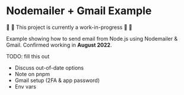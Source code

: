 # Nodemailer + Gmail Example

🚨 🚧 This project is currently a work-in-progress 🚧 🚨


Example showing how to send email from Node.js using Nodemailer & Gmail. Confirmed working in **August 2022**.

TODO: fill this out
- Discuss out-of-date options
- Note on pnpm
- Gmail setup (2FA & app password)
- Env vars